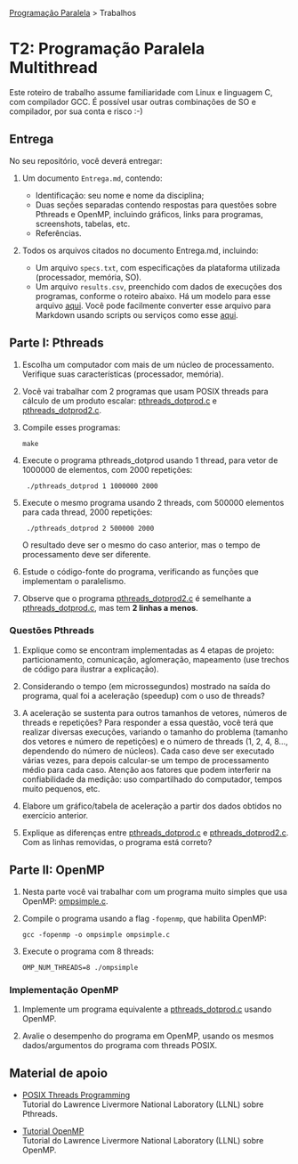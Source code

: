 [Programação Paralela](https://github.com/AndreaInfUFSM/elc139-2019a) > Trabalhos

# T2: Programação Paralela Multithread 

Este roteiro de trabalho assume familiaridade com Linux e linguagem C, com compilador GCC. É possível usar outras combinações de SO e compilador, por sua conta e risco :-)

## Entrega

No seu repositório, você deverá entregar:

1. Um documento `Entrega.md`, contendo:
   - Identificação: seu nome e nome da disciplina;
   - Duas seções separadas contendo respostas para questões sobre Pthreads e OpenMP, incluindo gráficos, links para programas, screenshots, tabelas, etc.
   - Referências.
 
2. Todos os arquivos citados no documento Entrega.md, incluindo:

   - Um arquivo `specs.txt`, com especificações da plataforma utilizada (processador, memória, SO).
   - Um arquivo `results.csv`, preenchido com dados de execuções dos programas, conforme o roteiro abaixo. Há um modelo para esse arquivo [aqui](results.csv). Você pode facilmente converter esse arquivo para Markdown usando scripts ou serviços como esse [aqui](https://donatstudios.com/CsvToMarkdownTable).


## Parte I: Pthreads

1. Escolha um computador com mais de um núcleo de processamento. Verifique suas características (processador, memória).

3. Você vai trabalhar com 2 programas que usam POSIX threads para cálculo de um produto escalar: [pthreads_dotprod.c](pthreads_dotprod/pthreads_dotprod.c) e [pthreads_dotprod2.c](pthreads_dotprod/pthreads_dotprod2.c).

4. Compile esses programas:

   ```
   make
   ```
5. Execute o programa pthreads_dotprod usando 1 thread, para vetor de 1000000 de elementos, com 2000 repetições:

   ```
    ./pthreads_dotprod 1 1000000 2000
   ```
   
6. Execute o mesmo programa usando 2 threads, com 500000 elementos para cada thread, 2000 repetições:

   ```
    ./pthreads_dotprod 2 500000 2000
   ```
    O resultado deve ser o mesmo do caso anterior, mas o tempo de processamento deve ser diferente.

7. Estude o código-fonte do programa, verificando as funções que implementam o paralelismo.

8. Observe que o programa [pthreads_dotprod2.c](pthreads_dotprod/pthreads_dotprod2.c) é semelhante a [pthreads_dotprod.c](pthreads_dotprod/pthreads_dotprod.c), mas tem **2 linhas a menos**.
    
    
### Questões Pthreads


1. Explique como se encontram implementadas as 4 etapas de projeto: particionamento, comunicação, aglomeração, mapeamento (use trechos de código para ilustrar a explicação).

2. Considerando o tempo (em microssegundos) mostrado na saída do programa, qual foi a aceleração (speedup) com o uso de threads?

3. A aceleração  se sustenta para outros tamanhos de vetores, números de threads e repetições? Para responder a essa questão, você terá que realizar diversas execuções, variando o tamanho do problema (tamanho dos vetores e número de repetições) e o número de threads (1, 2, 4, 8..., dependendo do número de núcleos). Cada caso deve ser executado várias vezes, para depois calcular-se um tempo de processamento médio para cada caso. Atenção aos fatores que podem interferir na confiabilidade da medição: uso compartilhado do computador, tempos muito pequenos, etc.

4. Elabore um gráfico/tabela de aceleração a partir dos dados obtidos no exercício anterior.

5. Explique as diferenças entre [pthreads_dotprod.c](pthreads_dotprod/pthreads_dotprod.c) e [pthreads_dotprod2.c](pthreads_dotprod/pthreads_dotprod2.c). Com as linhas removidas, o programa está correto? 
    
    
## Parte II: OpenMP


1. Nesta parte você vai trabalhar com um programa muito simples que usa OpenMP: [ompsimple.c](openmp/ompsimple.c).

2. Compile o programa usando a flag `-fopenmp`, que habilita OpenMP:

   ```
   gcc -fopenmp -o ompsimple ompsimple.c
   ```
   
3. Execute o programa com 8 threads:

   ```
   OMP_NUM_THREADS=8 ./ompsimple
   ```

### Implementação OpenMP

1. Implemente um programa equivalente a [pthreads_dotprod.c](pthreads_dotprod/pthreads_dotprod.c) usando OpenMP. 

2. Avalie o desempenho do programa em OpenMP, usando os mesmos dados/argumentos do programa com threads POSIX. 


## Material de apoio

- [POSIX Threads Programming](http://www.llnl.gov/computing/tutorials/pthreads/)  
  Tutorial do Lawrence Livermore National Laboratory (LLNL) sobre Pthreads.

- [Tutorial OpenMP](https://computing.llnl.gov/tutorials/openMP/)  
  Tutorial do Lawrence Livermore National Laboratory (LLNL) sobre OpenMP. 

